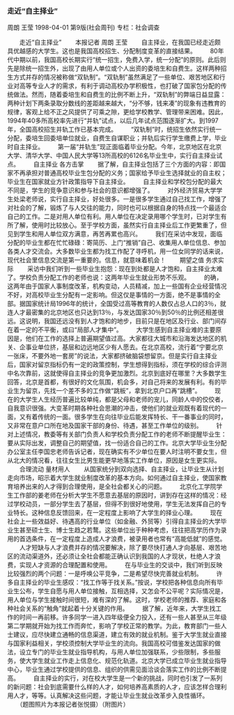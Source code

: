 ### 走近“自主择业”
周朗  王莹
1998-04-01
第9版(社会周刊)
专栏：社会调查

　　走近“自主择业”
　　本报记者  周朗  王莹
　　自主择业，在我国已经走近颇具优越感的大学生。这也是我国高校招生、分配制度变革的直接结果。
　　80年代中期以前，我国高校长期实行“统一招生，免费入学，统一分配”的原则。此后则先是除统一招生外，出现了由用人单位或个人出资的委培生和自费生。这样两种招生方式并存的情况被称做“双轨制”。“双轨制”虽然满足了一些单位、艰苦地区和行业对高等专业人才的需求，有利于调动高校办学积极性，也打破了国家包分配的传统做法。然而，随着委培生和自费生的比例不断上升，“双轨制”的弊端日益显露：两种计划下两条录取分数线的差距越来越大，“分不够，钱来凑”的现象有违教育的规律，客观上给不正之风提供了可乘之隙，更给学校教学、管理带来困难。因此，1994年40多所高校率先进行“并轨”试点，以后几年试点范围逐渐扩大。到1997年，全国高校招生并轨工作已基本完成。
　　“双轨制”时，统招生依然实行统一分配，委培生回委培单位就业，自费生自谋职业；并轨后实行学生缴费上学，毕业时自主择业。
　　第一届“并轨生”现正面临着毕业分配。今年，北京地区在北京大学、清华大学、中国人民大学等13所高校的6126名毕业生中，实行自主择业试点。
　　自主择业  各方击掌
　　据了解，自主择业包括了三个方面的内容：即国家不再承担对普通高校毕业生包分配的义务；国家给予毕业生选择就业的自主权；毕业生在国家就业方针政策指导下自主择业。
　　自主择业和学校包分配的最大不同是，学生的竞争意识和参与社会的意识都增强了。
　　对外经济贸易大学学生处梁老师说，实行自主择业，好处很多。一是很多学生通过自己找工作，增强了对社会的了解，锻炼了与人交往的能力，同时也可以根据自身的特点找一个最适合自己的工作。二是对用人单位有利。用人单位在决定录用哪个学生时，已对学生有所了解，使用时比较放心。至于学校方面，虽然实行自主择业后工作更繁重了，但见到学生和用人单位双方满意，再苦再累也高兴。
　　我们在采访中发现，面临分配的毕业生都在忙忙碌碌：寄简历、上门“推销”自己、收集用人单位信息、参加各类人才交流会。大多数毕业生都为找工作配了寻呼机，用一位女同学的话来说，现代社会里信息交流是第一重要的。信息，就意味着机会！
　　期望之值  务求实际
　　采访中我们听到一些毕业生抱怨：现在到处都是人才饱和，自主择业太难了。学校负责分配工作的老师也说：这两年毕业生就业形势不乐观。
　　的确，这两年由于国家人事制度改革，机构变动，人员精减，加上一些国有企业经营情况不好，对高校毕业生分配有一定影响。但这仅是事情的一方面，绝不是事情的全部。据国家统计局1996年的统计，全国受过高等教育的人数仅占总人口的3％，就连人才最密集的北京地区也只达到13％，与发达国家30％到50％的比例还相差很远。这说明，我国还远没有到人才饱和的地步，目前只是在地区及行业、部门间存在着一定的不平衡，或曰“局部人才集中”。
　　大学生感到自主择业难的主要原因是，他们在工作的选择上普遍期望值过高。大家都往大城市和沿海发达地区的机关、企事业单位挤，基层和边远地区少有人愿去。在北京高校，流行着“宁要北京一张床，不要外地一套房”的说法，大家都挤破脑袋想留京。但是实行自主择业后，国家对留京指标仍有一定的政策控制，学生想得到指标，须在学校的综合评测中名次靠前，这就使得自主择业的竞争更加激烈。北京到底好在哪里？大多数学生回答，北京是首都，有很好的文化氛围，机会多，对自己将来的发展有利。有的毕业生为留京，先找一个差不多的工作做“跳板”，拿到北京户口再“跳槽”。
　　现在的大学生人生经历普遍比较单纯，都是父母和老师的宠儿，同龄人中的佼佼者，自我意识很强。大变革时期各种社会思潮的冲击，使他们的就业观既有着现代的一面，又有着传统的一面。很多学生在向往毕业后能发挥特长、干一番事业的同时，又非常在意户口所在地及国家干部的身份、待遇，甚至工作单位的级别。
　　针对上述情况，教委等有关部门负责人和学校负责分配工作的老师不断提醒毕业生：要从实际出发，调整自己的期望值，找一份适合自己的工作。北京大学毕业生分配办公室主任李国忠老师告诉记者，现在确实有不少单位在要人时注明不要女生，但从北大的情况看，往往女生比男生能更早地落实工作单位，原因是女生更实际。
　　合理流动  量材用人
　　从国家统分到双向选择、自主择业，让毕业生从计划走向市场，昭示着大学生就业制度改革的基本方向。如何通过自主择业，使国家教育培养出来的人才得到合理使用，是全社会都关心的问题。
　　北京化工学院学生工作部的姜老师在分析大学生不愿意去基层的原因时，讲到存在这样的情况：经过学校动员，一部分学生去了基层，但得不到很好地使用，学生无法发挥自己的专业特长。这种信息反馈回来，在一定程度上影响了大学生的择业心理。
　　现在社会上一些效益好、待遇高的行业单位（如金融、外贸等）引得自主择业的大学毕业生甚至硕士生、博士生趋之若鹜。这些单位出于种种考虑，往往把高学历作为录用的首选条件，在一定程度上造成人才浪费，被录用者也常有“高能低就”的感觉。
　　人才短缺与人才浪费并存的情况要解决，除了要尽快打通人才向基层、艰苦地区的流动渠道外，还必须让全社会都能正确认识到我国的人才现状，杜绝人才浪费，实现人才资源的合理配置和使用。
　　在与毕业生的交谈中，我们听到反映比较强烈的两个问题：一是呼唤公平竞争，二是希望尽快完善就业机制。
　　许多自主择业的毕业生感叹：“找工作等于找关系。”按说，学校把各种信息向所有毕业生公布，学生自愿与用人单位接触，互相选择，又怎会不公平呢？实际情况是，用人单位与学生接触时间很短，难有深的了解。这时，学校老师的推荐、家庭和各种社会关系的“触角”就起着十分关键的作用。
　　据了解，近年来，大学生找工作的时间一再前移。许多同学一进入四年级便全力投入，还有一些人甚至从三年级第二学期就开始为找工作而奔忙，影响了学校正常的教学。为此，教育部门一些人士建议，应尽快建立通畅的信息渠道，建立有效的就业机制。鉴于大学生就业直接与国家利益相关，学校须控制大学毕业生的流向。我国高校可借鉴发达国家的做法，设立专门的毕业生就业指导机构，与用人单位加强联系，少些限制，多些服务，使大学生就业工作走上信息化、规范化轨道。北京大学已成立毕业生就业指导中心，毕业生通过学校提供的信息、组织的供需见面洽谈会落实工作的比例不断提高。
　　自主择业的实行，对在校大学生是一个新的挑战，同时也引发了一系列的新问题：社会到底需要什么样的人才，如何培养高素质的人才，应该怎样合理利用人才，等等。认真解决这些问题，才能让毕业生就业改革步入良性循环。
　　（题图照片为本报记者张悦摄）（附图片）

